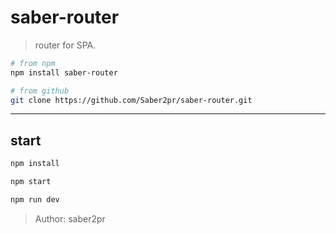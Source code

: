 # saber-router

> router for SPA.

```bash
# from npm
npm install saber-router

# from github
git clone https://github.com/Saber2pr/saber-router.git
```

---

## start

```bash
npm install
```

```bash
npm start

npm run dev

```

> Author: saber2pr
